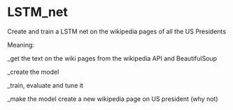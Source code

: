 # LSTM_net
Create and train a LSTM net on the wikipedia pages of all the US Presidents

Meaning:

_get the text on the wiki pages from the wikipedia API and BeautifulSoup

_create the model

_train, evaluate and tune it

_make the model create a new wikipedia page on US president (why not)
